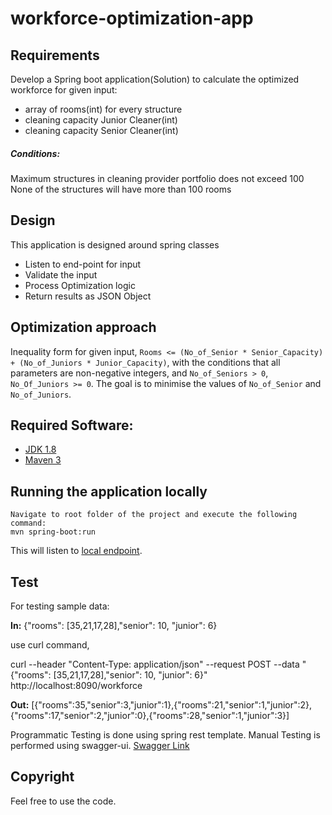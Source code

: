 # workforce-optimization-app

## Requirements

Develop a Spring boot application(Solution) to calculate the optimized workforce for given input:

- array of rooms(int) for every structure
- cleaning capacity Junior Cleaner(int)
- cleaning capacity Senior Cleaner(int)

##### Conditions:
 Maximum structures in cleaning provider portfolio does not exceed 100
 None of the structures will have more than 100 rooms
  
## Design
This application is designed around spring classes
* Listen to end-point for input
* Validate the input
* Process Optimization logic
* Return results as JSON Object

## Optimization approach
Inequality form for given input, `Rooms <= (No_of_Senior * Senior_Capacity) + (No_of_Juniors * Junior_Capacity)`, with the conditions that all parameters are non-negative integers, and `No_of_Seniors > 0`, `No_Of_Juniors >= 0`. 
The goal is to minimise the values of `No_of_Senior` and `No_of_Juniors`.

## Required Software:

- [JDK 1.8](http://www.oracle.com/technetwork/java/javase/downloads/jdk8-downloads-2133151.html)
- [Maven 3](https://maven.apache.org)

## Running the application locally

```shell
Navigate to root folder of the project and execute the following command:
mvn spring-boot:run
```
This will listen to [local endpoint](http://localhost:8090/workforce).

## Test
For testing sample data:

**In:** {"rooms": [35,21,17,28],"senior": 10, "junior": 6}

use curl command,

curl --header "Content-Type: application/json" --request POST --data "{\"rooms\": [35,21,17,28],\"senior\": 10, \"junior\": 6}"  http://localhost:8090/workforce

**Out:** [{"rooms":35,"senior":3,"junior":1},{"rooms":21,"senior":1,"junior":2},{"rooms":17,"senior":2,"junior":0},{"rooms":28,"senior":1,"junior":3}]

Programmatic Testing is done using spring rest template.
Manual Testing is performed using swagger-ui.
[Swagger Link](http://localhost:8090/swagger-ui.html)

## Copyright
Feel free to use the code.